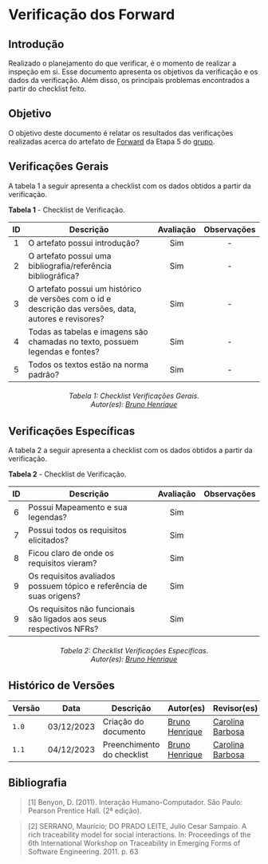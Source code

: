 # Verificação dos Forward

## Introdução

Realizado o planejamento do que verificar, é o momento de realizar a inspeção em si. Esse documento apresenta os objetivos da verificação e os dados da verificação. Além disso, os principais problemas encontrados a partir do checklist feito.

## Objetivo

O objetivo deste documento é relatar os resultados das verificações realizadas acerca do artefato de [Forward](/PosRastreabilidade/Forward_from/) da Etapa 5 do [grupo](/).

<center>


</center>

## Verificações Gerais

A tabela 1 a seguir apresenta a checklist com os dados obtidos a partir da verificação.


**Tabela 1** - Checklist de Verificação.

| ID | Descrição                                                                                              | Avaliação | Observações |
|:--:|--------------------------------------------------------------------------------------------------------|:---------:|:-----------:|
| 1  | O artefato possui introdução?                                                                          |    Sim    |      -      |
| 2  | O artefato possui uma bibliografia/referência bibliográfica?                                           |    Sim    |      -      |
| 3  | O artefato possui um histórico de versões com o id e descrição das versões, data, autores e revisores? |    Sim    |      -      |
| 4  | Todas as tabelas e imagens são chamadas no texto, possuem legendas e fontes?                           |    Sim    |      -      |
| 5  | Todos os textos estão na norma padrão?                                                                 |    Sim    |      -      |

<center>
<h6> Tabela 1: Checklist Verificações Gerais.
<br/> Autor(es): <a href="https://github.com/BrunoHenrique00">Bruno Henrique</a></h6>
</center>


## Verificações Específicas

A tabela 2 a seguir apresenta a checklist com os dados obtidos a partir da verificação.


**Tabela 2** - Checklist de Verificação.

| **ID** | Descrição                                                            | Avaliação | Observações |
|:------:|----------------------------------------------------------------------|:---------:|:-----------:|
|   6    | Possui Mapeamento e sua legendas?                                    |    Sim    |             |
|   7    | Possui todos os requisitos elicitados?                               |    Sim    |             |
|   8    | Ficou claro de onde os requisitos vieram?                            |    Sim    |             |
|   9    | Os requisitos avaliados possuem tópico e referência de suas origens? |    Sim    |             |
|   9    | Os requisitos não funcionais são ligados aos seus respectivos NFRs?  |    Sim    |             |

<center>
<h6> Tabela 2: Checklist Verificações Específicas.
<br/> Autor(es): <a href="https://github.com/BrunoHenrique00">Bruno Henrique</a></h6>
</center>


## Histórico de Versões

| Versão | Data       | Descrição                  | Autor(es)                                            | Revisor(es)                                            |
|--------|------------|----------------------------|------------------------------------------------------|--------------------------------------------------------|
| `1.0`  | 03/12/2023 | Criação do documento       | [Bruno Henrique](https://github.com/BrunoHenrique00) | [Carolina Barbosa](https://github.com/BrunoHenrique00) |
| `1.1`  | 04/12/2023 | Preenchimento do checklist | [Bruno Henrique](https://github.com/BrunoHenrique00) | [Carolina Barbosa](https://github.com/BrunoHenrique00) |

## **Bibliografia**
>[1] Benyon, D. (2011). Interação Humano-Computador. São Paulo: Pearson Prentice Hall. (2ª edição).

>[2] SERRANO, Maurício; DO PRADO LEITE, Julio Cesar Sampaio. A rich traceability model for social interactions. In: Proceedings of the 6th International Workshop on Traceability in Emerging Forms of Software Engineering. 2011. p. 63


